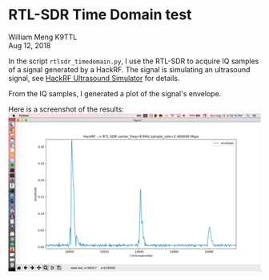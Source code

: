 # RTL-SDR Time Domain test

William Meng K9TTL  
Aug 12, 2018

In the script `rtlsdr_timedomain.py`, I use the RTL-SDR to acquire IQ samples of a signal generated by a HackRF.
The signal is simulating an ultrasound signal, see [HackRF Ultrasound Simulator](https://github.com/wlmeng11/SimpleRick/blob/master/experiments/20180807/hackrf_ultrasound_simulator.ipynb) for details.

From the IQ samples, I generated a plot of the signal's envelope.

Here is a screenshot of the results:  
![rtlsdr envelope signal](rtlsdr_envelope_signal.png)
